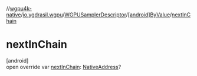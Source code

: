 //[wgpu4k-native](../../../../index.md)/[io.ygdrasil.wgpu](../../index.md)/[WGPUSamplerDescriptor](../index.md)/[[android]ByValue](index.md)/[nextInChain](next-in-chain.md)

# nextInChain

[android]\
open override var [nextInChain](next-in-chain.md): [NativeAddress](../../../ffi/-native-address/index.md)?